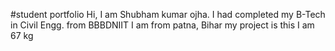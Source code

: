 #student portfolio
 Hi, I am Shubham kumar ojha.
    I had completed my B-Tech in Civil Engg. from BBBDNIIT
    I am from patna, Bihar
    my project is this
    I am 67 kg